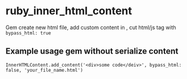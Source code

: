 # ruby_inner_html_content
Gem create new html file, add custom content in *<body></body>*, cut html/js tag with `bypass_html: true`

## Example usage gem without serialize content
`InnerHTMLContent.add_content('<div>some code</deiv>', bypass_html: false, 'your_file_name.html')`